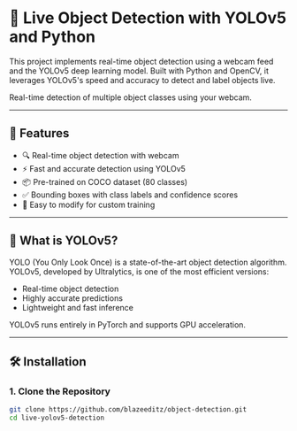 # 🧠 Live Object Detection with YOLOv5 and Python

This project implements real-time object detection using a webcam feed and the YOLOv5 deep learning model. Built with Python and OpenCV, it leverages YOLOv5's speed and accuracy to detect and label objects live.

Real-time detection of multiple object classes using your webcam.

---

## 🚀 Features

- 🔍 Real-time object detection with webcam
- ⚡ Fast and accurate detection using YOLOv5
- 📦 Pre-trained on COCO dataset (80 classes)
- ✅ Bounding boxes with class labels and confidence scores
- 🧩 Easy to modify for custom training

---

## 🧠 What is YOLOv5?

YOLO (You Only Look Once) is a state-of-the-art object detection algorithm. YOLOv5, developed by Ultralytics, is one of the most efficient versions:
- Real-time object detection
- Highly accurate predictions
- Lightweight and fast inference

YOLOv5 runs entirely in PyTorch and supports GPU acceleration.

---

## 🛠️ Installation

### 1. Clone the Repository

```bash
git clone https://github.com/blazeeditz/object-detection.git
cd live-yolov5-detection
